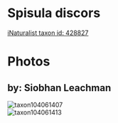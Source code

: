 
Spisula discors
===============
  
[iNaturalist taxon id: 428827](https://www.inaturalist.org/taxa/428827)
# Photos

## by: Siobhan Leachman
  
![taxon104061407](https://inaturalist-open-data.s3.amazonaws.com/photos/111531336/medium.jpeg)  
![taxon104061413](https://inaturalist-open-data.s3.amazonaws.com/photos/111531344/medium.jpeg)